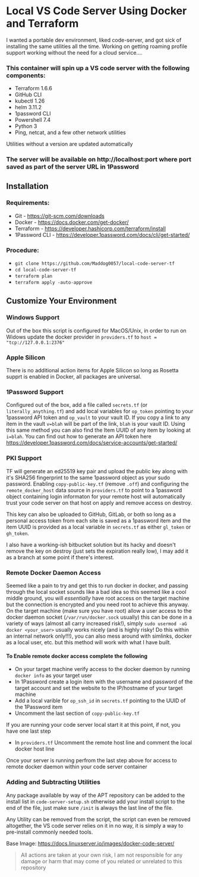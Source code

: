 # Local VS Code Server Using Docker and Terraform

I wanted a portable dev environment, liked code-server, and got sick of installing the same utilities all the time.
Working on getting roaming profile support working without the need for a cloud service....

### This container will spin up a VS code server with the following components:
* Terraform 1.6.6
* GitHub CLI
* kubectl 1.26
* helm 3.11.2
* 1password CLI
* Powershell 7.4
* Python 3
* Ping, netcat, and a few other network utilities

Utilities without a version are updated automatically

### The server will be available on http://localhost:port where port saved as part of the server URL in 1Password

## Installation

### Requirements:
* Git - https://git-scm.com/downloads
* Docker - https://docs.docker.com/get-docker/
* Terraform - https://developer.hashicorp.com/terraform/install
* 1Password CLI - https://developer.1password.com/docs/cli/get-started/

### Procedure:
* `git clone https://github.com/Maddog0057/local-code-server-tf`
* `cd local-code-server-tf`
* `terraform plan`
* `terraform apply -auto-approve`

## Customize Your Environment

### Windows Support
Out of the box this script is configured for MacOS/Unix, in order to run on Widows update the docker provider in `providers.tf` to `host = "tcp://127.0.0.1:2376"`

### Apple Silicon
There is no additional action items for Apple Silicon so long as Rosetta supprt is enabled in Docker, all packages are universal.

### 1Password Support
Configured out of the box, add a file called `secrets.tf` (or `literally_anything.tf`) and add local variables for `op_token` pointing to your 1password API token and `op_vault` to your vault ID. If you copy a link to any item in the vault `v=blah` will be part of the link, `blah` is your vault ID. Using this same method you can also find the Item UUID of any item by looking at `i=blah`. You can find out how to generate an API token here https://developer.1password.com/docs/service-accounts/get-started/

### PKI Support
TF will generate an ed25519 key pair and upload the public key along with it's SHA256 fingerprint to the same 1password object as your sudo password. Enabling `copy-public-key.tf` (remove `.off`) and configuring the `remote_docker_host` data source in `providers.tf` to point to a 1password object containing login informaton for your remote host will automatically trust your code server on that host on apply and remove access on destroy.

This key can also be uploaded to GitHub, GitLab, or both so long as a personal access token from each site is saved as a 1password item and the item UUID is provided as a local variable in `secrets.tf` as either `gl_token` or `gh_token`. 

I also have a working-ish bitbucket solution but its hacky and doesn't remove the key on destroy (just sets the expiration really low), I may add it as a branch at some point if there's interest.

### Remote Docker Daemon Access
Seemed like a pain to try and get this to run docker in docker, and passing through the local socket sounds like a bad idea so this seemed like a cool middle ground, you will *essentially* have root access on the target machine but the connection is encrypted and you need root to achieve this anyway. 
On the target machine (make sure you have root) allow a user access to the docker daemon socket (`/var/run/docker.sock` usually) this can be done in a variety of ways (almost all carry increased risk!), simply `sudo usermod -aG docker <your_user>` usually works nicely (and is highly risky! Do this within an internal network only!!!), you can also mess around with simlinks, docker as a local user, etc. but this method will work with what I have built.

#### To Enable remote docker access complete the following
* On your target machine verify access to the docker daemon by running `docker info` as your target user
* In 1Password create a login item with the username and password of the target account and set the website to the IP/hostname of your target machine
* Add a local varible for `op_ssh_id` in `secrets.tf` pointing to the UUID of the 1Password item
* Uncomment the last section of `copy-public-key.tf`

If you are running your code server local start it at this point, if not, you have one last step
* In `providers.tf` Uncomment the remote host line and comment the local docker host line

Once your server is running perfrom the last step above for access to remote docker daemon within your code server container

### Adding and Subtracting Utilities
Any package available by way of the APT repository can be added to the install list in `code-server-setup.sh` otherwise add your install script to the end of the file, just make sure `/init` is always the last line of the file.

Any Utility can be removed from the script, the script can even be removed altogether, the VS code server relies on it in no way, it is simply a way to pre-install commonly needed tools.

Base Image: https://docs.linuxserver.io/images/docker-code-server/

> All actions are taken at your own risk, I am not responsible for any damage or harm that may come of you related or unrelated to this repository 